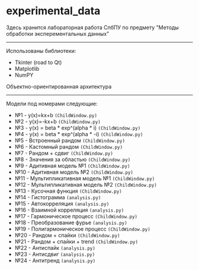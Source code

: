 # experimental_data
Здесь хранится лабораторная работа СпбПУ по предмету "Методы обработки эксперементальных данных"
***
Использованы библиотеки:
* Tkinter (road to Qt)
* Matplotlib
* NumPY

Объектно-ориентированная архитектура
***
Модели под номерами следующие:
* №1 - y(x)=kx+b `(ChildWindow.py)`
* №2 - y(x)=-kx+b `(ChildWindow.py)`
* №3 - y(x) = beta * exp^(alpha * i) `(ChildWindow.py)`
* №4 - y(x) = beta * exp^(alpha * -i) `(ChildWindow.py)`
* №5 - Встроенный рандом `(ChildWindow.py)`
* №6 - Кастомный рандом `(ChildWindow.py)`
* №7 - Рандом + сдвиг `(ChildWindow.py)`
* №8 - Значения за областью `(ChildWindow.py)`
* №9 - Адитивная модель №1 `(ChildWindow.py)`
* №10 - Адитивная модель №2 `(ChildWindow.py)`
* №11 - Мультипликативная модель №1 `(ChildWindow.py)`
* №12 - Мультипликативная модель №2 `(ChildWindow.py)`
* №13 - Кусочная функция `(ChildWindow.py)`
* №14 - Гистограмма `(analysis.py)`
* №15 - Автокорреляция `(analysis.py)`
* №16 - Взаимной корреляция `(analysis.py)`
* №17 - Гармоническое процесс `(ChildWindow.py)`
* №18 - Преобразование фурье `(analysis.py)`
* №19 - Полигармоническое процесс `(ChildWindow.py)`
* №20 - Рандом + спайки `(ChildWindow.py)`
* №21 - Рандом + спайки + trend `(ChildWindow.py)`
* №22 - Антиспайк `(analysis.py)`
* №23 - Антисдвиг `(analysis.py)`
* №24 - Антитренд `(analysis.py)`

